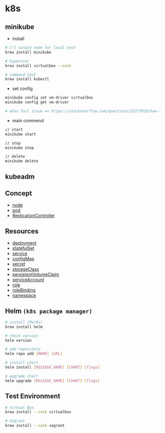 # k8s

## minikube

* install
```zsh
# [!] single node for local test 
brew install minikube

# hypervior
brea install virtualbox --cask

# command tool
brew install kubectl
```

* set config
```sh
minikube config set vm-driver virtualbox
minikube config get vm-driver

# when fail issue => https://stackoverflow.com/questions/52277019/how-to-fix-vm-issue-with-minikube-start
```

* main commend
```sh
// start
minikube start

// stop
minikube stop

// delete
minikube delete
```

## kubeadm

## Concept
* [node](node)
* [pod](pod)
* [ReplicationController](ReplicationController)

## Resources
* [deployment]()
* [statefulSet]()
* [service]()
* [configMap]()
* [secret]()
* [storageClass]()
* [persistentVolumeClaim]()
* [serviceAccount]()
* [role]()
* [roleBinding]()
* [namespace]()

## Helm `(k8s package manager)`
```sh
# install (MacOs)
brew install helm

# check version
helm version

# add repository
helm repo add [NAME] [URL]

# install chart
helm install [RELEASE_NAME] [CHART] [flags]

# upgrade chart
helm upgrade [RELEASE_NAME] [CHART] [flags]
```

## Test Environment
```sh
# Virtual Box
brew install --cask virtualbox

# Vagrant
brew install --cask vagrant
```
